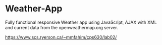 # Weather-App

Fully functional responsive Weather app using JavaScript, AJAX with XML and current data from the openweathermap.org server.

https://www.scs.ryerson.ca/~mmfahim/cps630/lab02/
